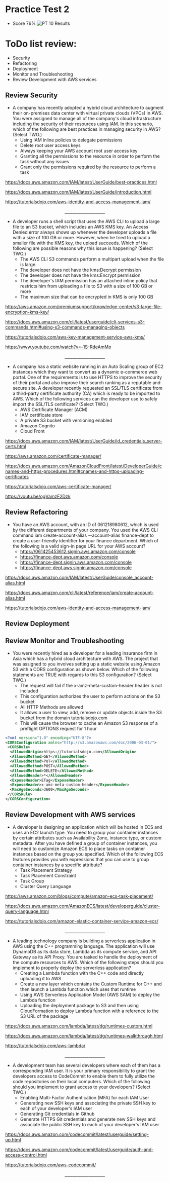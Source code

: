 # Practice Test 2

- Score 76%
![PT 10 Results](../media/pt-10-results.png)

# ToDo list review:
- Security
- Refactoring
- Deployment
- Monitor and Troubleshooting
- Review Development with AWS services


## Review Security
- A company has recently adopted a hybrid cloud architecture to augment their on-premises data center with virtual private clouds (VPCs) in AWS. You were assigned to manage all of the company's cloud infrastructure including the security of their resources using IAM. In this scenario, which of the following are best practices in managing security in AWS? (Select TWO.)
    - Using IAM inline policies to delegate permissions
    - Delete root user access keys
    - Always keeping your AWS account root user access key
    - Granting all the permissions to the resource in order to perform the task without any issues
    - Grant only the permissions required by the resource to perform a task

https://docs.aws.amazon.com/IAM/latest/UserGuide/best-practices.html

https://docs.aws.amazon.com/IAM/latest/UserGuide/introduction.html

https://tutorialsdojo.com/aws-identity-and-access-management-iam/

<p align="center">____________________</p>

- A developer runs a shell script that uses the AWS CLI to upload a large file to an S3 bucket, which includes an AWS KMS key. An Access Denied error always shows up whenever the developer uploads a file with a size of 100 GB or more. However, when he tried to upload a smaller file with the KMS key, the upload succeeds. Which of the following are possible reasons why this issue is happening? (Select TWO.)
    - The AWS CLI S3 commands perform a multipart upload when the file is large.
    - The developer does not have the kms:Decrypt permission
    - The developer does not have the kms:Encrypt permission
    - The developer's IAM permission has an attached inline policy that restricts him from uploading a file to S3 with a size of 100 GB or more
    - The maximum size that can be encrypted in KMS is only 100 GB

https://aws.amazon.com/premiumsupport/knowledge-center/s3-large-file-encryption-kms-key/

https://docs.aws.amazon.com/cli/latest/userguide/cli-services-s3-commands.html#using-s3-commands-managing-objects

https://tutorialsdojo.com/aws-key-management-service-aws-kms/

https://www.youtube.com/watch?v=-1S-RdeAmMo

<p align="center">____________________</p>

- A company has a static website running in an Auto Scaling group of EC2 instances which they want to convert as a dynamic e-commerce web portal. One of the requirements is to use HTTPS to improve the security of their portal and also improve their search ranking as a reputable and secure site. A developer recently requested an SSL/TLS certificate from a third-party certificate authority (CA) which is ready to be imported to AWS. Which of the following services can the developer use to safely import the SSL/TLS certificate? (Select TWO.)
    - AWS Certificate Manager (ACM) 
    - IAM certificate store
    - A private S3 bucket with versioning enabled
    - Amazon Cognito
    - Cloud Front

https://docs.aws.amazon.com/IAM/latest/UserGuide/id_credentials_server-certs.html

https://aws.amazon.com/certificate-manager/

https://docs.aws.amazon.com/AmazonCloudFront/latest/DeveloperGuide/cnames-and-https-procedures.html#cnames-and-https-uploading-certificates

https://tutorialsdojo.com/aws-certificate-manager/

https://youtu.be/ogVamzF2Dzk

## Review Refactoring
- You have an AWS account, with an ID of 061218980612, which is used by the different departments of your company. You used the AWS CLI command iam create-account-alias --account-alias finance-dept to create a user-friendly identifier for your finance department. Which of the following is a valid sign-in page URL for your AWS account?
    - https://061425453612.signin.aws.amazon.com/console
    - https://finance-dept.aws.amazon.com/console
    - https://finance-dept.signin.aws.amazon.com/console
    - https://finance-dept.aws.signin.amazon.com/console

https://docs.aws.amazon.com/IAM/latest/UserGuide/console_account-alias.html

https://docs.aws.amazon.com/cli/latest/reference/iam/create-account-alias.html

https://tutorialsdojo.com/aws-identity-and-access-management-iam/

## Review Deployment

## Review Monitor and Troubleshooting
- You were recently hired as a developer for a leading insurance firm in Asia which has a hybrid cloud architecture with AWS. The project that was assigned to you involves setting up a static website using Amazon S3 with a CORS configuration as shown below. Which of the following statements are TRUE with regards to this S3 configuration? (Select TWO.)
    - The request will fail if the x-amz-meta-custom-header header is not included
    - This configuration authorizes the user to perform actions on the S3 bucket
    - All HTTP Methods are allowed
    - It allows a user to view, add, remove or update objects inside the S3 bucket from the domain tutorialsdojo.com
    - This will cause the browser to cache an Amazon S3 response of a preflight OPTIONS request for 1 hour

```xml
<?xml version="1.0" encoding="UTF-8"?>
<CORSConfiguration xmlns="http://s3.amazonaws.com/doc/2006-03-01/">
 <CORSRule>
  <AllowedOrigin>https://tutorialsdojo.com</AllowedOrigin>
  <AllowedMethod>GET</AllowedMethod>
  <AllowedMethod>PUT</AllowedMethod>
  <AllowedMethod>POST</AllowedMethod>
  <AllowedMethod>DELETE</AllowedMethod>
  <AllowedHeader>*</AllowedHeader>
  <ExposeHeader>ETag</ExposeHeader>
  <ExposeHeader>x-amz-meta-custom-header</ExposeHeader>
  <MaxAgeSeconds>3600</MaxAgeSeconds>
 </CORSRule>
</CORSConfiguration>
```

## Review Development with AWS services
- A developer is designing an application which will be hosted in ECS and uses an EC2 launch type. You need to group your container instances by certain attributes such as Availability Zone, instance type, or custom metadata. After you have defined a group of container instances, you will need to customize Amazon ECS to place tasks on container instances based on the group you specified. Which of the following ECS features provides you with expressions that you can use to group container instances by a specific attribute?
    - Task Placement Strategy 
    - Task Placement Constraint 
    - Task Group
    - Cluster Query Language

https://aws.amazon.com/blogs/compute/amazon-ecs-task-placement/

https://docs.aws.amazon.com/AmazonECS/latest/developerguide/cluster-query-language.html

https://tutorialsdojo.com/amazon-elastic-container-service-amazon-ecs/

<p align="center">____________________</p>

- A leading technology company is building a serverless application in AWS using the C++ programming language. The application will use DynamoDB as its data store, Lambda as its compute service, and API Gateway as its API Proxy. You are tasked to handle the deployment of the compute resources to AWS. Which of the following steps should you implement to properly deploy the serverless application?
    - Creating a Lambda function with the C++ code and directly uploading it to AWS 
    - Create a new layer which contains the Custom Runtime for C++ and then launch a Lambda function which uses that runtime
    - Using AWS Serverless Application Model (AWS SAM) to deploy the Lambda function
    - Uploading the deployment package to S3 and then using CloudFormation to deploy Lambda function with a reference to the S3 URL of the package

https://docs.aws.amazon.com/lambda/latest/dg/runtimes-custom.html

https://docs.aws.amazon.com/lambda/latest/dg/runtimes-walkthrough.html

https://tutorialsdojo.com/aws-lambda/

<p align="center">____________________</p>

- A development team has several developers where each of them has a corresponding IAM user. It is your primary responsibility to grant the developers access to CodeCommit to enable them to fully utilize the code repositories on their local computers. Which of the following should you implement to grant access to your developers? (Select TWO.)
    - Enabling Multi-Factor Authentication (MFA) for each IAM User 
    - Generating new SSH keys and associating the private SSH key to each of your developer's IAM user
    - Generating Git credentials in Github
    - Generate HTTPS Git credentials and generate new SSH keys and associate the public SSH key to each of your developer's IAM user 

https://docs.aws.amazon.com/codecommit/latest/userguide/setting-up.html

https://docs.aws.amazon.com/codecommit/latest/userguide/auth-and-access-control.html

https://tutorialsdojo.com/aws-codecommit/

<p align="center">____________________</p>